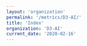```yaml
---
layout: 'organization'
permalink: '/metrics/D3-AI/'
title: 'Index'
organization: 'D3-AI'
current_date: '2020-02-16'
---
```

